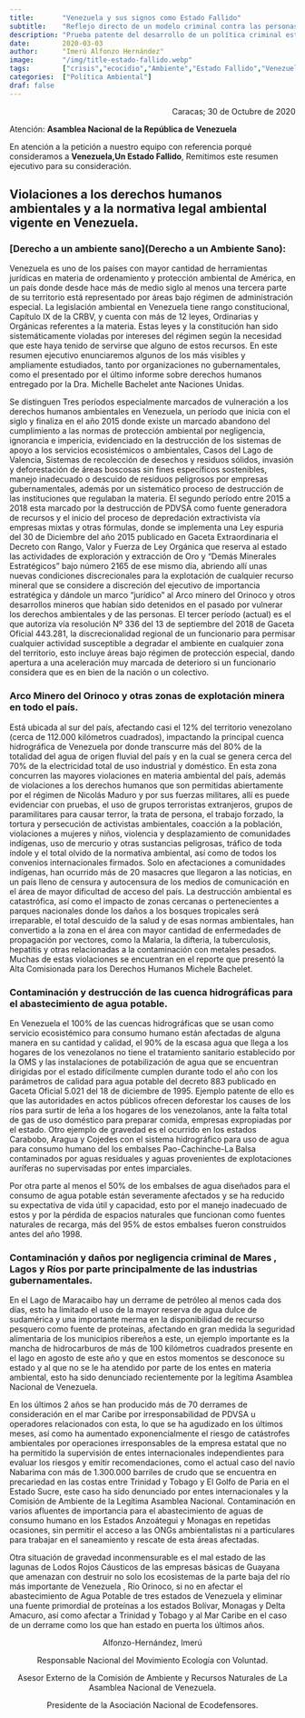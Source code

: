 ```yaml
---
title:       "Venezuela y sus signos como Estado Fallido"
subtitle:    "Reflejo directo de un modelo criminal contra las personas"
description: "Prueba patente del desarrollo de un política criminal estatal por omisión y acción contra los venezolanos"
date:        2020-03-03
author:      "Imerú Alfonzo Hernández"
image:       "/img/title-estado-fallido.webp"
tags:        ["crisis","ecocidio","Ambiente","Estado Fallido","Venezuela"]
categories:  ["Política Ambiental"]
draf: false
---
```

<p align="right">Caracas; 30 de Octubre de 2020</p>

Atención: **Asamblea Nacional de la República de Venezuela**

En atención a la petición a nuestro equipo con referencia porqué consideramos a **Venezuela,Un Estado Fallido**, Remitimos este resumen ejecutivo para su consideración.

## **Violaciones a los derechos humanos ambientales y a la normativa legal ambiental vigente en Venezuela.**

### [Derecho a un ambiente sano](Derecho a un Ambiente Sano):

Venezuela es uno de los países con mayor cantidad de herramientas jurídicas en materia de ordenamiento y protección ambiental de América, en un país donde desde hace más de medio siglo al menos una tercera parte de su territorio está representado por áreas bajo régimen de administración especial. La legislación ambiental en Venezuela tiene rango constitucional, Capítulo IX de la CRBV, y cuenta con más de 12 leyes, Ordinarias y Orgánicas referentes a la materia. Estas leyes y la constitución han sido sistemáticamente violadas por intereses del régimen según la necesidad que este haya tenido de servirse que alguno de estos recursos. En este resumen ejecutivo enunciaremos algunos de los más visibles y ampliamente estudiados, tanto por organizaciones no gubernamentales, como el presentado por el último informe sobre derechos humanos entregado por la Dra. Michelle Bachelet ante Naciones Unidas.

Se distinguen Tres períodos especialmente marcados de vulneración a los derechos humanos ambientales en Venezuela, un período que inicia con el siglo y finaliza en el año 2015 donde existe un marcado abandono del cumplimiento a las normas de protección ambiental por negligencia, ignorancia e impericia, evidenciado en la destrucción de los sistemas de apoyo a los servicios ecosistémicos o ambientales, Casos del Lago de Valencia, Sistemas de recolección de desechos y residuos sólidos, invasión y deforestación de áreas boscosas sin fines específicos sostenibles, manejo inadecuado o descuido de residuos peligrosos por empresas gubernamentales, además por un sistemático proceso de destrucción de las instituciones que regulaban la materia. El segundo período entre 2015 a 2018 esta marcado por la destrucción de PDVSA como fuente generadora de recursos y el inicio del proceso de depredación extractivista vía empresas mixtas y otras fórmulas, donde se implementa una Ley espuria del 30 de Diciembre del año 2015 publicado en Gaceta Extraordinaria el Decreto con Rango, Valor y Fuerza de Ley Orgánica que reserva al estado las actividades de exploración y extracción de Oro y “Demás Minerales Estratégicos” bajo número 2165 de ese mismo día, abriendo allí unas nuevas condiciones discrecionales para la explotación de cualquier recurso mineral que se considere a discreción del ejecutivo de importancia estratégica y dándole un marco “jurídico” al Arco minero del Orinoco y otros desarrollos mineros que habían sido detenidos en el pasado por vulnerar los derechos ambientales y de las personas. El tercer período (actual) es el que autoriza vía resolución Nº 336 del 13 de septiembre del 2018 de Gaceta Oficial 443.281, la discrecionalidad regional de un funcionario para permisar cualquier actividad susceptible a degradar el ambiente en cualquier zona del territorio, esto incluye áreas bajo régimen de protección especial, dando apertura a una aceleración muy marcada de deterioro si un funcionario considera que es en bien de la nación o un colectivo.

### Arco Minero del Orinoco y otras zonas de explotación minera en todo el país.

Está ubicada al sur del país, afectando casi el 12% del territorio venezolano (cerca de 112.000 kilómetros cuadrados), impactando la principal cuenca hidrográfica de Venezuela por donde transcurre más del 80% de la totalidad del agua de origen fluvial del país y en la cual se genera cerca del 70% de la electricidad total de uso industrial y doméstico. En esta zona concurren las mayores violaciones en materia ambiental del país, además de violaciones a los derechos humanos que son permitidas abiertamente por el régimen de Nicolás Maduro y por sus fuerzas militares, allí es puede evidenciar con pruebas, el uso de grupos terroristas extranjeros, grupos de paramilitares para causar terror, la trata de persona, el trabajo forzado, la tortura y persecución de activistas ambientales, coacción a la población, violaciones a mujeres y niños, violencia y desplazamiento de comunidades indígenas, uso de mercurio y otras sustancias peligrosas, tráfico de toda índole y el total olvido de la normativa ambiental, así como de todos los convenios internacionales firmados. Solo en afectaciones a comunidades indígenas, han ocurrido más de 20 masacres que llegaron a las noticias, en un país lleno de censura y autocensura de los medios de comunicación en el área de mayor dificultad de acceso del país. La destrucción ambiental es catastrófica, así como el impacto de zonas cercanas o pertenecientes a parques nacionales donde los daños a los bosques tropicales será irreparable, el total descuido de la salud y de esas normas ambientales, han convertido a la zona en el área con mayor cantidad de enfermedades de propagación por vectores, como la Malaria, la difteria, la tuberculosis, hepatitis y otras relacionadas a la contaminación con metales pesados. Muchas de estas violaciones se encuentran en el reporte que presentó la Alta Comisionada para los Derechos Humanos Michele Bachelet.

### Contaminación y destrucción de las cuenca hidrográficas para el abastecimiento de agua potable.

En Venezuela el 100% de las cuencas hidrográficas que se usan como servicio ecosistémico para consumo humano están afectadas de alguna manera en su cantidad y calidad, el 90% de la escasa agua que llega a los hogares de los venezolanos no tiene el tratamiento sanitario establecido por la OMS y las instalaciones de potabilización de agua que se encuentran dirigidas por el estado difícilmente cumplen durante todo el año con los parámetros de calidad para agua potable del decreto 883 publicado en Gaceta Oficial 5.021 del 18 de diciembre de 1995. Ejemplo patente de ello es que las autoridades en actos públicos ofrecen deforestar los causes de los ríos para surtir de leña a los hogares de los venezolanos, ante la falta total de gas de uso doméstico para preparar comida, empresas expropiadas por el estado. Otro ejemplo de gravedad es el ocurrido en los estados Carabobo, Aragua y Cojedes con el sistema hidrográfico para uso de agua para consumo humano del los embalses Pao-Cachinche-La Balsa contaminados por aguas residuales y aguas provenientes de explotaciones auríferas no supervisadas por entes imparciales.

Por otra parte al menos el 50% de los embalses de agua diseñados para el consumo de agua potable están severamente afectados y se ha reducido su expectativa de vida útil y capacidad, esto por el manejo inadecuado de estos y por la pérdida de espacios naturales que funcionan como fuentes naturales de recarga, más del 95% de estos embalses fueron construidos antes del año 1998.

### Contaminación y daños por negligencia criminal de Mares , Lagos y Ríos por parte principalmente de las industrias gubernamentales.

En el Lago de Maracaibo hay un derrame de petróleo al menos cada dos días, esto ha limitado el uso de la mayor reserva de agua dulce de sudamérica y una importante merma en la disponibilidad de recurso pesquero como fuente de proteínas, afectando en gran medida la seguridad alimentaria de los municipios ribereños a este, un ejemplo importante es la mancha de hidrocarburos de más de 100 kilómetros cuadrados presente en el lago en agosto de este año y que en estos momentos se desconoce su estado y al que no se le ha atendido por parte de los entes en materia ambiental, esto ha sido denunciado recientemente por la legítima Asamblea Nacional de Venezuela.

En los últimos 2 años se han producido más de 70 derrames de consideración en el mar Caribe por irresponsabilidad de PDVSA u operadores relacionados con esta, lo que se ha agudizado en los últimos meses, así como ha aumentado exponencialmente el riesgo de catástrofes ambientales por operaciones irresponsables de la empresa estatal que no ha permitido la supervisión de entes internacionales independientes para evaluar los riesgos y emitir recomendaciones, como el actual caso del navío Nabarima con más de 1.300.000 barriles de crudo que se encuentra en precariedad en las costas entre Trinidad y Tobago y El Golfo de Paria en el Estado Sucre, este caso ha sido denunciado por entes internacionales y la Comisión de Ambiente de la Legítima Asamblea Nacional. Contaminación en varios afluentes de importancia para el abastecimiento de aguas de consumo humano en los Estados Anzoátegui y Monagas en repetidas ocasiones, sin permitir el acceso a las ONGs ambientalistas ni a particulares para trabajar en el saneamiento y rescate de esta áreas afectadas.

Otra situación de gravedad inconmensurable es el mal estado de las lagunas de Lodos Rojos Cáusticos de las empresas básicas de Guayana que amenazan con destruir no solo los ecosistemas de la parte baja del río más importante de Venezuela , Río Orinoco, si no en afectar el abastecimiento de Agua Potable de tres estados de Venezuela y eliminar una fuente primordial de proteínas a los estados Bolívar, Monagas y Delta Amacuro, así como afectar a Trinidad y Tobago y al Mar Caribe en el caso de un derrame como los que han estado en puerta los últimos años.

  <center><p>Alfonzo-Hernández, Imerú</p></center>

  <center><p>Responsable Nacional del Movimiento Ecología con Voluntad.

Asesor Externo de la Comisión de Ambiente y Recursos Naturales de La Asamblea Nacional de Venezuela.

Presidente de la Asociación Nacional de Ecodefensores.</p></center>
